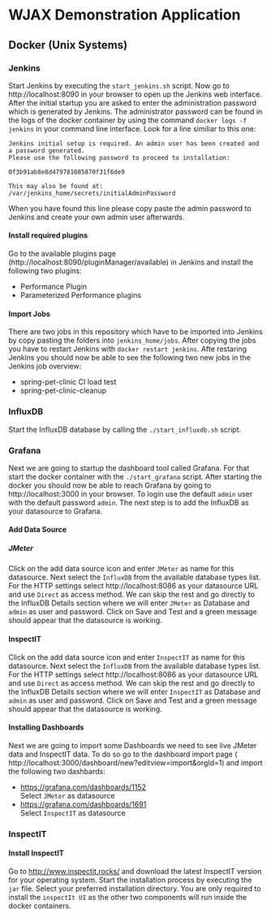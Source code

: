 # WJAX Demonstration Application
## Docker (Unix Systems)
### Jenkins
Start Jenkins by executing the `start_jenkins.sh` script. Now go to http://localhost:8090 in your browser to open up the Jenkins web interface. After the initial startup you are asked to enter the administration password which is generated by Jenkins. The administrator password can be found in the logs of the docker container by using the command `docker logs -f jenkins` in your command line interface. Look for a line similiar to this one:


```
Jenkins initial setup is required. An admin user has been created and a password generated.
Please use the following password to proceed to installation:

0f3b91ab8e8d479781085870f31f6de9

This may also be found at: /var/jenkins_home/secrets/initialAdminPassword
```

When you have found this line please copy paste the admin password to Jenkins and create your own admin user afterwards.

#### Install required plugins
Go to the available plugins page (http://localhost:8090/pluginManager/available) in Jenkins and install the following two plugins:

- Performance Plugin
- Parameterized Performance plugins

#### Import Jobs
There are two jobs in this repository which have to be imported into Jenkins by copy pasting the folders into `jenkins_home/jobs`. After copying the jobs you have to restart Jenkins with `docker restart jenkins`. Afte restaring Jenkins you should now be able to see the following two new jobs in the Jenkins job overview:

- spring-pet-clinic CI load test
- spring-pet-clinic-cleanup

### InfluxDB
Start the InfluxDB database by calling the `./start_influxdb.sh` script.

### Grafana
Next we are going to startup the dashboard tool called Grafana. For that start the docker container with the `./start_grafana` script. After starting the docker you should now be able to reach Grafana by going to http://localhost:3000 in your browser. To login use the default `admin` user with the default password `admin`.
The next step is to add the InfluxDB as your datasource to Grafana.

#### Add Data Source
##### JMeter
Click on the add data source icon and enter `JMeter` as name for this datasource. Next select the `InfluxDB` from the available database types list.
For the HTTP settings select http://localhost:8086 as your datasource URL and use `Direct` as access method.
We can skip the rest and go directly to the InfluxDB Details section where we will enter `JMeter` as Database and `admin` as user and password. Click on Save and Test and a green message should appear that the datasource is working.

#### InspectIT
Click on the add data source icon and enter `InspectIT` as name for this datasource. Next select the `InfluxDB` from the available database types list.
For the HTTP settings select http://localhost:8086 as your datasource URL and use `Direct` as access method.
We can skip the rest and go directly to the InfluxDB Details section where we will enter `InspectIT` as Database and `admin` as user and password. Click on Save and Test and a green message should appear that the datasource is working.

#### Installing Dashboards
Next we are going to import some Dashboards we need to see live JMeter data and InspectIT data. To do so go to the dashboard import page ( http://localhost:3000/dashboard/new?editview=import&orgId=1)
and import the following two dashbards:

- https://grafana.com/dashboards/1152  
Select `JMeter` as datasource
- https://grafana.com/dashboards/1691  
Select `InspectIT` as datasource

### InspectIT
#### Install InspectIT
Go to http://www.inspectit.rocks/ and download the latest InspectIT version for your operating system.
Start the installation process by executing the `jar` file.
Select your preferred installation directory. You are only required to install the `inspectIt UI` as the
other two components will run inside the docker containers.
